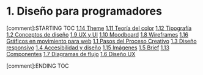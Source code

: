 # 1. Diseño para programadores


[comment]:STARTING TOC
[1.14 Theme](<./content/1.14 Theme.md>)
[1.11 Teoría del color](<./content/1.11 Teoría del color.md>)
[1.12 Tipografía](<./content/1.12 Tipografía.md>)
[1.2 Conceptos de diseño](<./content/1.2 Conceptos de diseño.md>)
[1.9 UX y UI](<./content/1.9 UX y UI.md>)
[1.10 Moodboard](<./content/1.10 Moodboard.md>)
[1.8 Wireframes](<./content/1.8 Wireframes.md>)
[1.16 Gráficos en movimiento para web](<./content/1.16 Gráficos en movimiento para web.md>)
[1.1 Pasos del Proceso Creativo](<./content/1.1 Pasos del Proceso Creativo.md>)
[1.3 Diseño responsivo](<./content/1.3 Diseño responsivo.md>)
[1.4 Accesibilidad y diseño](<./content/1.4 Accesibilidad y diseño.md>)
[1.15 Imágenes](<./content/1.15 Imágenes.md>)
[1.5 Brief](<./content/1.5 Brief.md>)
[1.13 Componentes](<./content/1.13 Componentes.md>)
[1.7 Diagramas de flujo](<./content/1.7 Diagramas de flujo.md>)
[1.6 Diseño UX](<./content/1.6 Diseño UX.md>)

[comment]:ENDING TOC